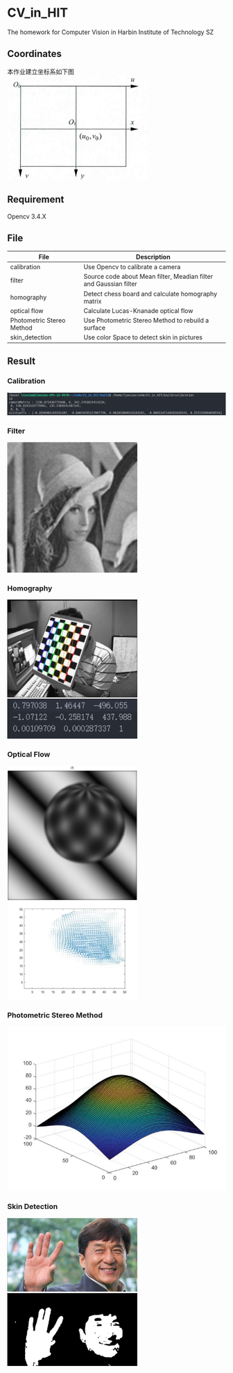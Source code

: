 # CV_in_HIT
The homework for Computer Vision in Harbin Institute of Technology SZ

## Coordinates
本作业建立坐标系如下图  
![coordinates](data/coordinates.png)  

## Requirement
Opencv 3.4.X

## File
| File                      | Description                                                       |
| ------------------------- | ----------------------------------------------------------------- |
| calibration               | Use Opencv to calibrate a camera                                  |
| filter                    | Source code about Mean filter, Meadian filter and Gaussian filter |
| homography                | Detect chess board and calculate homography matrix                |
| optical flow              | Calculate Lucas-Knanade optical flow                              |
| Photometric Stereo Method | Use Photometric Stereo Method to rebuild a surface                |
| skin_detection            | Use color Space to detect skin in pictures                        |


## Result
### Calibration
![calibration](data/calibration.png)
### Filter
![Gaussian](data/filter/dst/Gausian55_opencv.jpg)

### Homography
<p float="left">
    <img src="homography/result/left7/dst.jpg" width="300"/><img src="homography/result/left7/left7.png" width="300"/>
</p>

### Optical Flow
<p float="left">
    <img src="optical flow\sphere0.png" width="300"/><img src="optical flow\dst.jpg" width="300"/>
</p>

### Photometric Stereo Method
![PSM](Photometric%20Stereo%20Method/重建图.jpg)

### Skin Detection
<p class="half">
    <img src="data\skin\picture1.png" width="300"/><img src="data\skin\dst1.png" width="300"/>
</p>


